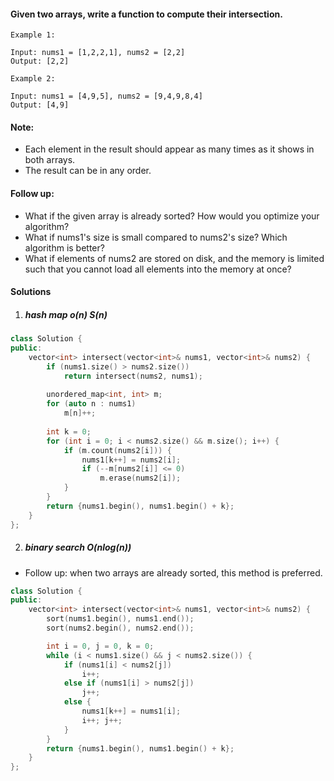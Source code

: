 #### Given two arrays, write a function to compute their intersection.

```
Example 1:

Input: nums1 = [1,2,2,1], nums2 = [2,2]
Output: [2,2]

Example 2:

Input: nums1 = [4,9,5], nums2 = [9,4,9,8,4]
Output: [4,9]
```

#### Note:

-    Each element in the result should appear as many times as it shows in both arrays.
-    The result can be in any order.

#### Follow up:

-    What if the given array is already sorted? How would you optimize your algorithm?
-    What if nums1's size is small compared to nums2's size? Which algorithm is better?
-    What if elements of nums2 are stored on disk, and the memory is limited such that you cannot load all elements into the memory at once?

#### Solutions

1. ##### hash map o(n) S(n)

```cpp
class Solution {
public:
    vector<int> intersect(vector<int>& nums1, vector<int>& nums2) {
        if (nums1.size() > nums2.size())
            return intersect(nums2, nums1);
        
        unordered_map<int, int> m;
        for (auto n : nums1)
            m[n]++;
        
        int k = 0;
        for (int i = 0; i < nums2.size() && m.size(); i++) {
            if (m.count(nums2[i])) {
                nums1[k++] = nums2[i];
                if (--m[nums2[i]] <= 0)
                    m.erase(nums2[i]);
            }
        }
        return {nums1.begin(), nums1.begin() + k};
    }
};
```

2. ##### binary search O(nlog(n))

- Follow up: when two arrays are already sorted, this method is preferred.

```cpp
class Solution {
public:
    vector<int> intersect(vector<int>& nums1, vector<int>& nums2) {
        sort(nums1.begin(), nums1.end());
        sort(nums2.begin(), nums2.end());

        int i = 0, j = 0, k = 0;
        while (i < nums1.size() && j < nums2.size()) {
            if (nums1[i] < nums2[j])
                i++;
            else if (nums1[i] > nums2[j])
                j++;
            else {
                nums1[k++] = nums1[i];
                i++; j++;
            }
        }
        return {nums1.begin(), nums1.begin() + k};
    }
};
```